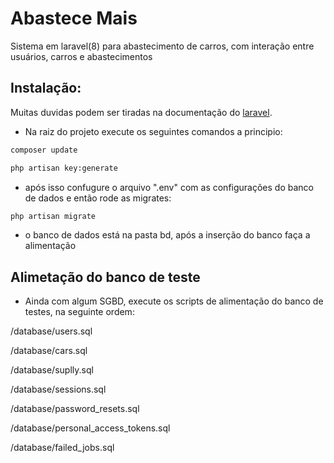 # Abastece Mais

Sistema em laravel(8) para abastecimento de carros, com interação entre usuários, carros e abastecimentos

## Instalação:

Muitas duvidas podem ser tiradas na documentação do  [laravel](https://laravel.com/docs/8.x/).

- Na raiz do projeto execute os seguintes comandos a principio:


```bash
composer update
```

```bash
php artisan key:generate
```

- após isso confugure o arquivo ".env" com as configurações do banco de dados e então rode as migrates:

```bash
php artisan migrate
```
- o banco de dados está na pasta bd, após a inserção do banco faça a alimentação

## Alimetação do banco de teste

- Ainda com algum SGBD, execute os scripts de alimentação do banco de testes, na seguinte ordem:

/database/users.sql

/database/cars.sql

/database/suplly.sql

/database/sessions.sql

/database/password_resets.sql

/database/personal_access_tokens.sql

/database/failed_jobs.sql


